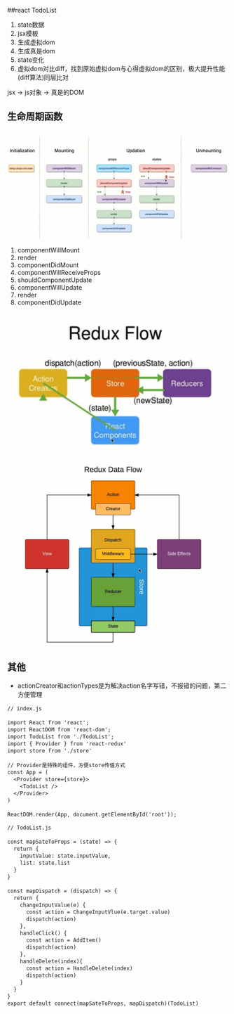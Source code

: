 ##react TodoList

1. state数据
2. jsx模板
3. 生成虚拟dom
4. 生成真是dom
5. state变化
6. 虚拟dom对比diff，找到原始虚拟dom与心得虚拟dom的区别，极大提升性能(diff算法)同层比对


jsx -> js对象 -> 真是的DOM


## 生命周期函数
![生命周期函数](./images/runtime.jpg)
1. componentWillMount
2. render
3. componentDidMount
4. componentWillReceiveProps
5. shouldComponentUpdate
6. componentWillUpdate
7. render
8. componentDidUpdate

![redux](./images/redux.jpg)
![redux的中间件的理解](./images/redux2.jpg)


## 其他

- actionCreator和actionTypes是为解决action名字写错，不报错的问题，第二方便管理

```
// index.js

import React from 'react';
import ReactDOM from 'react-dom';
import TodoList from './TodoList';
import { Provider } from 'react-redux'
import store from './store'

// Provider是特殊的组件，方便store传值方式
const App = (
  <Provider store={store}>
    <TodoList />
  </Provider>
)

ReactDOM.render(App, document.getElementById('root'));
```

```
// TodoList.js

const mapSateToProps = (state) => {
  return {
    inputValue: state.inputValue,
    list: state.list
  }
}

const mapDispatch = (dispatch) => {
  return {
    changeInputValue(e) {
      const action = ChangeInputVlue(e.target.value)
      dispatch(action)
    },
    handleClick() {
      const action = AddItem()
      dispatch(action)
    },
    handleDelete(index){
      const action = HandleDelete(index)
      dispatch(action)
    }
  }
}
export default connect(mapSateToProps, mapDispatch)(TodoList)
```
